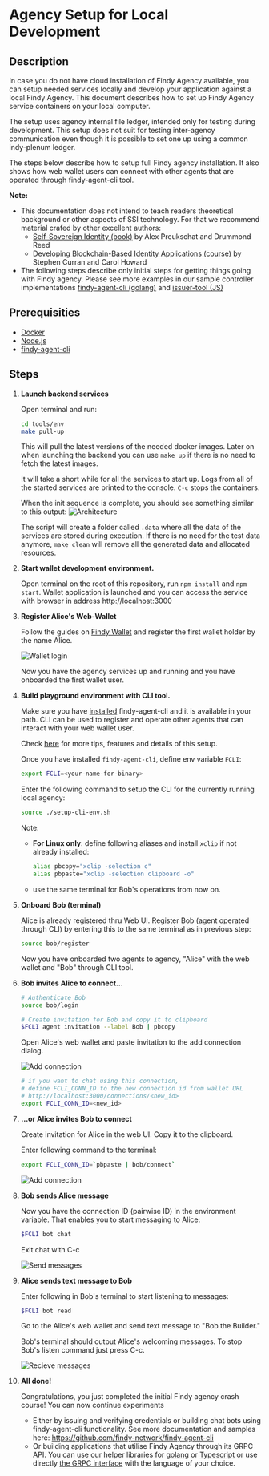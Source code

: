 # Agency Setup for Local Development

## Description

In case you do not have cloud installation of Findy Agency available, you can
setup needed services locally and develop your application against a local Findy
Agency. This document describes how to set up Findy Agency service containers on
your local computer.

The setup uses agency internal file ledger, intended only for testing during
development. This setup does not suit for testing inter-agency communication
even though it is possible to set one up using a common indy-plenum ledger.

The steps below describe how to setup full Findy agency installation. It also
shows how web wallet users can connect with other agents that are operated through findy-agent-cli tool.

**Note:**

- This documentation does not intend to teach readers theoretical background or other aspects of SSI technology. For that we recommend material crafed by other excellent authors:
  - [Self-Sovereign Identity (book)](https://www.manning.com/books/self-sovereign-identity) by Alex Preukschat and Drummond Reed
  - [Developing Blockchain-Based Identity Applications (course)](https://www.edx.org/professional-certificate/linuxfoundationx-developing-blockchain-based-identity-applications) by Stephen Curran and Carol Howard
- The following steps describe only initial steps for getting things going with Findy agency. Please see more examples in our sample controller implementations [findy-agent-cli (golang)](https://github.com/findy-network/findy-agent-cli) and [issuer-tool (JS)](https://github.com/findy-network/findy-issuer-tool)

## Prerequisities

- [Docker](https://www.docker.com/products/docker-desktop)
- [Node.js](https://nodejs.org/en/download/)
- [findy-agent-cli](https://github.com/findy-network/findy-agent-cli#installation)

## Steps

1. **Launch backend services**

   Open terminal and run:

   ```sh
   cd tools/env
   make pull-up
   ```

   This will pull the latest versions of the needed docker images. Later on when
   launching the backend you can use `make up` if there is no need to fetch the
   latest images.

   It will take a short while for all the services to start up. Logs from all of
   the started services are printed to the console. `C-c` stops the
   containers.

   When the init sequence is complete, you should see something similar to this output:
   ![Architecture](./docs/env-01.png)

   The script will create a folder called `.data` where all the data of the
   services are stored during execution. If there is no need for the test data
   anymore, `make clean` will remove all the generated data and allocated
   resources.

1. **Start wallet development environment.**

   Open terminal on the root of this repository, run `npm install` and `npm start`. Wallet application is launched and you can access the service with browser in address http://localhost:3000

1. **Register Alice's Web-Wallet**

   Follow the guides on [Findy Wallet](http://localhost:3000) and register the
   first wallet holder by the name Alice.

   ![Wallet login](../../docs/wallet-login.gif)

   Now you have the agency services up and running and you have onboarded the first wallet user.

1. **Build playground environment with CLI tool.**

   Make sure you have [installed](https://github.com/findy-network/findy-agent-cli#installation) findy-agent-cli and it is available in your path. CLI can be used to register and operate other agents that can interact with your web wallet user.

   Check [here](https://github.com/findy-network/findy-agent-cli/scripts/fullstack#steps) for more tips, features and details of this setup.

   Once you have installed `findy-agent-cli`, define env variable `FCLI`:

   ```sh
   export FCLI=<your-name-for-binary>
   ```

   Enter the following command to setup the CLI for the currently running local agency:

   ```sh
   source ./setup-cli-env.sh
   ```

   Note:

   - **For Linux only**: define following aliases and install `xclip` if not
     already installed:
     ```sh
     alias pbcopy="xclip -selection c"
     alias pbpaste="xclip -selection clipboard -o"
     ```
   - use the same terminal for Bob's operations from now on.

1. **Onboard Bob (terminal)**

   Alice is already registered thru Web UI. Register Bob (agent operated through CLI) by entering this to the same terminal as in previous step:

   ```sh
   source bob/register
   ```

   Now you have onboarded two agents to agency, "Alice" with the web wallet and "Bob" through CLI tool.

1. **Bob invites Alice to connect...**

   ```sh
   # Authenticate Bob
   source bob/login

   # Create invitation for Bob and copy it to clipboard
   $FCLI agent invitation --label Bob | pbcopy
   ```

   Open Alice's web wallet and paste invitation to the add connection dialog.

   ![Add connection](./docs/env-02.gif)

   ```sh
   # if you want to chat using this connection,
   # define FCLI_CONN_ID to the new connection id from wallet URL
   # http://localhost:3000/connections/<new_id>
   export FCLI_CONN_ID=<new_id>
   ```

1. **...or Alice invites Bob to connect**

   Create invitation for Alice in the web UI. Copy it to the clipboard.

   Enter following command to the terminal:

   ```sh
   export FCLI_CONN_ID=`pbpaste | bob/connect`
   ```

   ![Add connection](./docs/env-03.gif)

1. **Bob sends Alice message**

   Now you have the connection ID (pairwise ID) in the environment variable. That enables you to start messaging to Alice:

   ```sh
   $FCLI bot chat
   ```

   Exit chat with C-c

   ![Send messages](./docs/env-04.gif)

1. **Alice sends text message to Bob**

   Enter following in Bob's terminal to start listening to messages:

   ```sh
   $FCLI bot read
   ```

   Go to the Alice's web wallet and send text message to "Bob the Builder."

   Bob's terminal should output Alice's welcoming messages. To stop Bob's
   listen command just press C-c.

   ![Recieve messages](./docs/env-05.gif)

1. **All done!**

   Congratulations, you just completed the initial Findy agency crash course! You can now continue experiments

   - Either by issuing and verifying credentials or building chat bots using findy-agent-cli functionality. See more documentation and samples here: https://github.com/findy-network/findy-agent-cli
   - Or building applications that utilise Findy Agency through its GRPC API. You can use our helper libraries for [golang](https://github.com/findy-network/findy-common-go) or [Typescript](https://github.com/findy-network/findy-common-ts) or use directly [the GRPC interface](https://github.com/findy-network/findy-agent-api) with the language of your choice.
